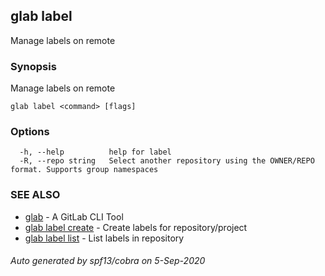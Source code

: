 ## glab label

Manage labels on remote

### Synopsis

Manage labels on remote

```
glab label <command> [flags]
```

### Options

```
  -h, --help          help for label
  -R, --repo string   Select another repository using the OWNER/REPO format. Supports group namespaces
```

### SEE ALSO

* [glab](glab.md)	 - A GitLab CLI Tool
* [glab label create](glab_label_create.md)	 - Create labels for repository/project
* [glab label list](glab_label_list.md)	 - List labels in repository

###### Auto generated by spf13/cobra on 5-Sep-2020
